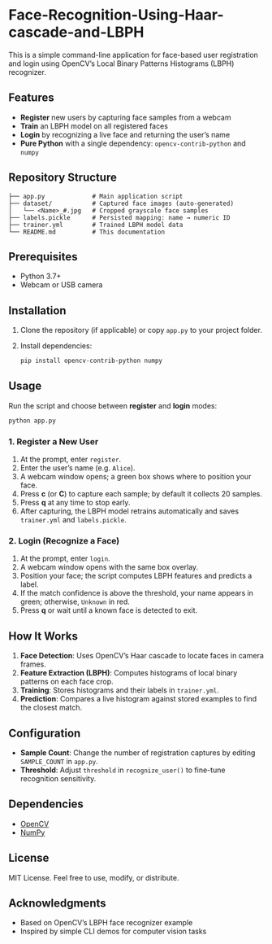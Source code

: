 # Face-Recognition-Using-Haar-cascade-and-LBPH



This is a simple command-line application for face-based user registration and login using OpenCV’s Local Binary Patterns Histograms (LBPH) recognizer.

## Features

* **Register** new users by capturing face samples from a webcam
* **Train** an LBPH model on all registered faces
* **Login** by recognizing a live face and returning the user’s name
* **Pure Python** with a single dependency: `opencv-contrib-python` and `numpy`

## Repository Structure

```
├── app.py             # Main application script
├── dataset/           # Captured face images (auto-generated)
│   └── <Name>_#.jpg   # Cropped grayscale face samples
├── labels.pickle      # Persisted mapping: name → numeric ID
├── trainer.yml        # Trained LBPH model data
└── README.md          # This documentation
```

## Prerequisites

* Python 3.7+
* Webcam or USB camera

## Installation

1. Clone the repository (if applicable) or copy `app.py` to your project folder.
2. Install dependencies:

   ```bash
   pip install opencv-contrib-python numpy
   ```

## Usage

Run the script and choose between **register** and **login** modes:

```bash
python app.py
```

### 1. Register a New User

1. At the prompt, enter `register`.
2. Enter the user’s name (e.g. `Alice`).
3. A webcam window opens; a green box shows where to position your face.
4. Press **c** (or **C**) to capture each sample; by default it collects 20 samples.
5. Press **q** at any time to stop early.
6. After capturing, the LBPH model retrains automatically and saves `trainer.yml` and `labels.pickle`.

### 2. Login (Recognize a Face)

1. At the prompt, enter `login`.
2. A webcam window opens with the same box overlay.
3. Position your face; the script computes LBPH features and predicts a label.
4. If the match confidence is above the threshold, your name appears in green; otherwise, `Unknown` in red.
5. Press **q** or wait until a known face is detected to exit.

## How It Works

1. **Face Detection**: Uses OpenCV’s Haar cascade to locate faces in camera frames.
2. **Feature Extraction (LBPH)**: Computes histograms of local binary patterns on each face crop.
3. **Training**: Stores histograms and their labels in `trainer.yml`.
4. **Prediction**: Compares a live histogram against stored examples to find the closest match.

## Configuration

* **Sample Count**: Change the number of registration captures by editing `SAMPLE_COUNT` in `app.py`.
* **Threshold**: Adjust `threshold` in `recognize_user()` to fine-tune recognition sensitivity.

## Dependencies

* [OpenCV](https://pypi.org/project/opencv-contrib-python/)
* [NumPy](https://pypi.org/project/numpy/)

## License

MIT License. Feel free to use, modify, or distribute.

## Acknowledgments

* Based on OpenCV’s LBPH face recognizer example
* Inspired by simple CLI demos for computer vision tasks
